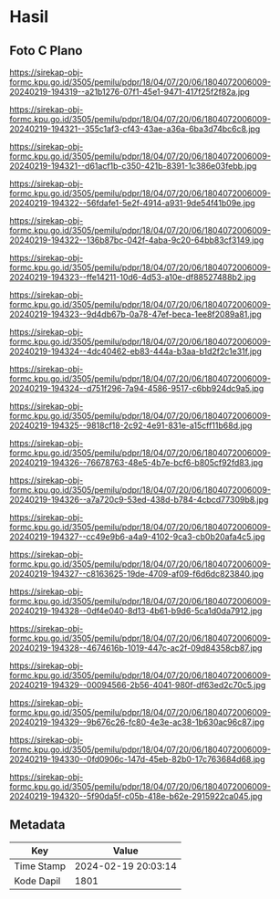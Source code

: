 # Hasil

## Foto C Plano

https://sirekap-obj-formc.kpu.go.id/3505/pemilu/pdpr/18/04/07/20/06/1804072006009-20240219-194319--a21b1276-07f1-45e1-9471-417f25f2f82a.jpg

https://sirekap-obj-formc.kpu.go.id/3505/pemilu/pdpr/18/04/07/20/06/1804072006009-20240219-194321--355c1af3-cf43-43ae-a36a-6ba3d74bc6c8.jpg

https://sirekap-obj-formc.kpu.go.id/3505/pemilu/pdpr/18/04/07/20/06/1804072006009-20240219-194321--d61acf1b-c350-421b-8391-1c386e03febb.jpg

https://sirekap-obj-formc.kpu.go.id/3505/pemilu/pdpr/18/04/07/20/06/1804072006009-20240219-194322--56fdafe1-5e2f-4914-a931-9de54f41b09e.jpg

https://sirekap-obj-formc.kpu.go.id/3505/pemilu/pdpr/18/04/07/20/06/1804072006009-20240219-194322--136b87bc-042f-4aba-9c20-64bb83cf3149.jpg

https://sirekap-obj-formc.kpu.go.id/3505/pemilu/pdpr/18/04/07/20/06/1804072006009-20240219-194323--ffe14211-10d6-4d53-a10e-df88527488b2.jpg

https://sirekap-obj-formc.kpu.go.id/3505/pemilu/pdpr/18/04/07/20/06/1804072006009-20240219-194323--9d4db67b-0a78-47ef-beca-1ee8f2089a81.jpg

https://sirekap-obj-formc.kpu.go.id/3505/pemilu/pdpr/18/04/07/20/06/1804072006009-20240219-194324--4dc40462-eb83-444a-b3aa-b1d2f2c1e31f.jpg

https://sirekap-obj-formc.kpu.go.id/3505/pemilu/pdpr/18/04/07/20/06/1804072006009-20240219-194324--d751f296-7a94-4586-9517-c6bb924dc9a5.jpg

https://sirekap-obj-formc.kpu.go.id/3505/pemilu/pdpr/18/04/07/20/06/1804072006009-20240219-194325--9818cf18-2c92-4e91-831e-a15cff11b68d.jpg

https://sirekap-obj-formc.kpu.go.id/3505/pemilu/pdpr/18/04/07/20/06/1804072006009-20240219-194326--76678763-48e5-4b7e-bcf6-b805cf92fd83.jpg

https://sirekap-obj-formc.kpu.go.id/3505/pemilu/pdpr/18/04/07/20/06/1804072006009-20240219-194326--a7a720c9-53ed-438d-b784-4cbcd77309b8.jpg

https://sirekap-obj-formc.kpu.go.id/3505/pemilu/pdpr/18/04/07/20/06/1804072006009-20240219-194327--cc49e9b6-a4a9-4102-9ca3-cb0b20afa4c5.jpg

https://sirekap-obj-formc.kpu.go.id/3505/pemilu/pdpr/18/04/07/20/06/1804072006009-20240219-194327--c8163625-19de-4709-af09-f6d6dc823840.jpg

https://sirekap-obj-formc.kpu.go.id/3505/pemilu/pdpr/18/04/07/20/06/1804072006009-20240219-194328--0df4e040-8d13-4b61-b9d6-5ca1d0da7912.jpg

https://sirekap-obj-formc.kpu.go.id/3505/pemilu/pdpr/18/04/07/20/06/1804072006009-20240219-194328--4674616b-1019-447c-ac2f-09d84358cb87.jpg

https://sirekap-obj-formc.kpu.go.id/3505/pemilu/pdpr/18/04/07/20/06/1804072006009-20240219-194329--00094566-2b56-4041-980f-df63ed2c70c5.jpg

https://sirekap-obj-formc.kpu.go.id/3505/pemilu/pdpr/18/04/07/20/06/1804072006009-20240219-194329--9b676c26-fc80-4e3e-ac38-1b630ac96c87.jpg

https://sirekap-obj-formc.kpu.go.id/3505/pemilu/pdpr/18/04/07/20/06/1804072006009-20240219-194330--0fd0906c-147d-45eb-82b0-17c763684d68.jpg

https://sirekap-obj-formc.kpu.go.id/3505/pemilu/pdpr/18/04/07/20/06/1804072006009-20240219-194320--5f90da5f-c05b-418e-b62e-2915922ca045.jpg


## Metadata

| Key        | Value               |
| ---------- | ------------------- |
| Time Stamp | 2024-02-19 20:03:14 |
| Kode Dapil | 1801                |



